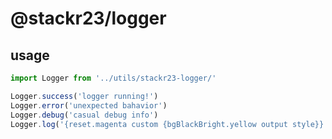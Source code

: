 # @stackr23/logger

## usage

```javascript
import Logger from '../utils/stackr23-logger/'

Logger.success('logger running!')
Logger.error('unexpected bahavior')
Logger.debug('casual debug info')
Logger.log('{reset.magenta custom {bgBlackBright.yellow output style}}')
```
